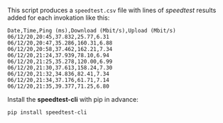 This script produces a `speedtest.csv` file with lines of *speedtest* results added for each invokation like this:

```
Date,Time,Ping (ms),Download (Mbit/s),Upload (Mbit/s)
06/12/20,20:45,37.832,25.77,6.31
06/12/20,20:47,35.286,160.31,6.88
06/12/20,20:58,37.462,162.21,7.34
06/12/20,21:24,37.939,78.10,6.94
06/12/20,21:25,35.278,120.00,6.99
06/12/20,21:30,37.613,158.24,7.30
06/12/20,21:32,34.836,82.41,7.34
06/12/20,21:34,37.176,61.71,7.14
06/12/20,21:35,39.377,71.25,6.80
```

Install the **speedtest-cli** with pip in advance:

```
pip install speedtest-cli
```
